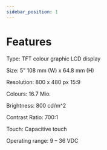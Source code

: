 ```yaml
---
sidebar_position: 1
---
```


# Features

Type: TFT colour graphic LCD display 

Size: 5” 108 mm (W) x 64.8 mm (H)

Resolution: 800 x 480 px 15:9 

Colours: 16.7 Mio.

Brightness: 800 cd/m^2

Contrast Ratio: 700:1 

Touch: Capacitive touch

Operating range: 9 – 36 VDC 
